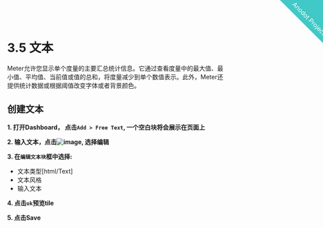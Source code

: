 
<html>
    <a href="https://www.anodot.com/" class="homepage-corner" aria-label="View source on Github">
        <svg width="100" height="100" viewBox="0 0 250 250" style="fill:#40c9c6; color:#fff; position: fixed; top: 0; border: 0; right: 0;" aria-hidden="true">
            <path d="M0,0 L250,250 L250,0 Z"></path>
            <text x="40" y="40" fill="white" style="font-size: 36px;" size="20" transform="rotate(45 70,70)">Anodot Project</text>
        </svg>
    </a>
    </style>
</html>


# 3.5 文本

Meter允许您显示单个度量的主要汇总统计信息。它通过查看度量中的最大值、最小值、平均值、当前值或值的总和，将度量减少到单个数值表示。此外，Meter还提供统计数据或根据阈值改变字体或者背景颜色。

## 创建文本

**1. 打开Dashboard， 点击`Add > Free Text`, 一个空白块将会展示在页面上**

**2. 输入文本，点击![image](https://support.anodot.com/hc/article_attachments/115003895709/IconSet.ico), 选择编辑**

**3. 在`编辑文本块`框中选择:**
- 文本类型[html/Text]
- 文本风格
- 输入文本

**4. 点击`ok`预览tile**

**5. 点击Save**

